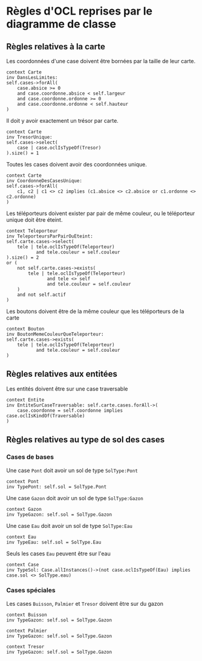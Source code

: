 # Règles d'OCL reprises par le diagramme de classe

## Règles relatives à la carte

Les coordonnées d'une case doivent être bornées par la taille de leur carte.

    context Carte
    inv DansLesLimites:
    self.cases->forAll(
        case.absice >= 0
        and case.coordonne.absice < self.largeur
        and case.coordonne.ordonne >= 0
        and case.coordonne.ordonne < self.hauteur
    )

Il doit y avoir exactement un trésor par carte.

    context Carte
    inv TresorUnique:
    self.cases->select(
        case | case.oclIsTypeOf(Tresor)
    ).size() = 1
	
Toutes les cases doivent avoir des coordonnées unique.

    context Carte
    inv CoordonneDesCasesUnique:
    self.cases->forAll(
        c1, c2 | c1 <> c2 implies (c1.absice <> c2.absice or c1.ordonne <> c2.ordonne)
    )

Les téléporteurs doivent exister par pair de même couleur, ou le téléporteur unique doit être éteint.

    context Teleporteur
    inv TeleporteursParPairOuEteint:
    self.carte.cases->select(
        tele | tele.oclIsTypeOf(Teleporteur)
               and tele.couleur = self.couleur
    ).size() = 2
    or (
        not self.carte.cases->exists(
            tele | tele.oclIsTypeOf(Teleporteur)
                   and tele <> self
                   and tele.couleur = self.couleur
        )
        and not self.actif
    )

Les boutons doivent être de la même couleur que les téléporteurs de la carte

    context Bouton
    inv BoutonMemeCouleurQueTeleporteur:
    self.carte.cases->exists(
        tele | tele.oclIsTypeOf(Teleporteur)
               and tele.couleur = self.couleur
    )

## Règles relatives aux entitées

Les entités doivent être sur une case traversable

    context Entite
    inv EntiteSurCaseTraversable: self.carte.cases.forAll->(
        case.coordonne = self.coordonne implies case.oclIsKindOf(Traversable)
    )


## Règles relatives au type de sol des cases

### Cases de bases

Une case `Pont` doit avoir un sol de type `SolType:Pont`

    context Pont
    inv TypePont: self.sol = SolType.Pont

Une case `Gazon` doit avoir un sol de type `SolType:Gazon`

    context Gazon
    inv TypeGazon: self.sol = SolType.Gazon

Une case `Eau` doit avoir un sol de type `SolType:Eau`

    context Eau
    inv TypeEau: self.sol = SolType.Eau

Seuls les cases `Eau` peuvent être sur l'eau

    context Case
    inv TypeSol: Case.allInstances()->(not case.oclIsTypeOf(Eau) implies case.sol <> SolType.eau)

### Cases spéciales

Les cases `Buisson`, `Palmier` et `Tresor` doivent être sur du gazon

    context Buisson
    inv TypeGazon: self.sol = SolType.Gazon

    context Palmier
    inv TypeGazon: self.sol = SolType.Gazon

    context Tresor
    inv TypeGazon: self.sol = SolType.Gazon
